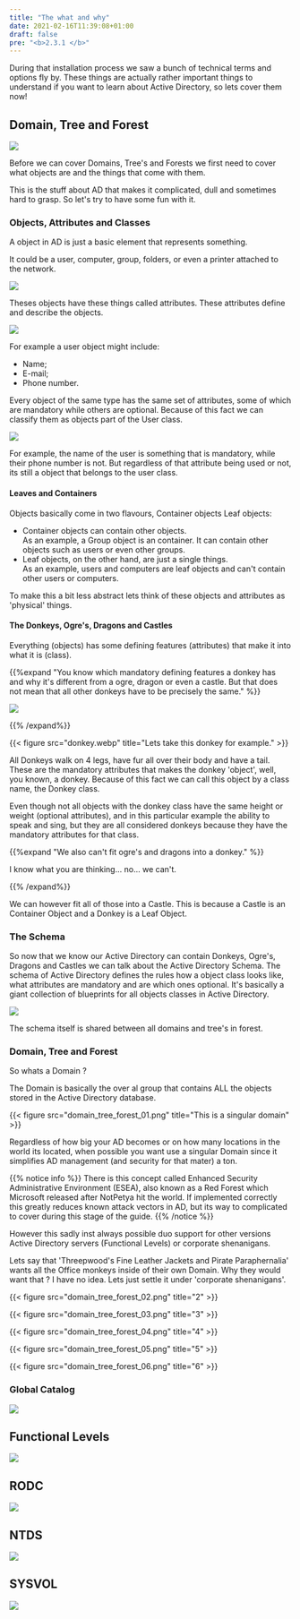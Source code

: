 ```yaml
---
title: "The what and why"
date: 2021-02-16T11:39:08+01:00
draft: false
pre: "<b>2.3.1 </b>"
---
```


During that installation process we saw a bunch of technical terms and options fly by. These things are actually rather important things to understand if you want to learn about Active Directory, so lets cover them now!

## Domain, Tree and Forest

![](domain_site_tree_forest.png)

Before we can cover Domains, Tree's and Forests we first need to cover what objects are and the things that come with them. 

This is the stuff about AD that makes it complicated, dull and sometimes hard to grasp. So let's try to have some fun with it.

### Objects, Attributes and Classes

A object in AD is just a basic element that represents something.

It could be a user, computer, group, folders, or even a printer attached to the network.

![](objects.png)

Theses objects have these things called attributes. These attributes define and describe the objects.

![](attributes.png)

For example a user object might include:

- Name;
- E-mail;
- Phone number.

Every object of the same type has the same set of attributes, some of which are mandatory while others are optional. Because of this fact we can classify them as objects part of the User class.

![](users.png)

For example, the name of the user is something that is mandatory, while their phone number is not. But regardless of that attribute being used or not, its still a object that belongs to the user class.

#### Leaves and Containers

Objects basically come in two flavours, Container objects Leaf objects:

- Container objects can contain other objects.  
  As an example, a Group object is an container. It can contain other objects such as users or even other groups.
- Leaf objects, on the other hand, are just a single things.  
  As an example, users and computers are leaf objects and can't contain other users or computers.

To make this a bit less abstract lets think of these objects and attributes as 'physical' things. 

#### The Donkeys, Ogre's, Dragons and Castles

Everything (objects) has some defining features (attributes) that make it into what it is (class).

{{%expand "You know which mandatory defining features a donkey has and why it's different from a ogre, dragon or even a castle. But that does not mean that all other donkeys have to be precisely the same." %}}

![](layers.gif)

{{% /expand%}}

{{< figure src="donkey.webp" title="Lets take this donkey for example." >}}

All Donkeys walk on 4 legs, have fur all over their body and have a tail. These are the mandatory attributes that makes the donkey 'object', well, you known, a donkey. Because of this fact we can call this object by a class name, the Donkey class. 

Even though not all objects with the donkey class have the same height or weight (optional attributes), and in this particular example the ability to speak and sing, but they are all considered donkeys because they have the mandatory attributes for that class.

{{%expand "We also can't fit ogre's and dragons into a donkey." %}}

I know what you are thinking... no... we can't.

{{% /expand%}}

We can however fit all of those into a Castle. This is because a Castle is an Container Object and a Donkey is a Leaf Object.

### The Schema

So now that we know our Active Directory can contain Donkeys, Ogre's, Dragons and Castles we can talk about the Active Directory Schema. The schema of Active Directory defines the rules how a object class looks like, what attributes are mandatory and are which ones optional. It's basically a giant collection of blueprints for all objects classes in Active Directory.

![](blueprint.png)

The schema itself is shared between all domains and tree's in forest.

### Domain, Tree and Forest

So whats a Domain ?

The Domain is basically the over al group that contains ALL the objects stored in the Active Directory database.

{{< figure src="domain_tree_forest_01.png" title="This is a singular domain" >}}

Regardless of how big your AD becomes or on how many locations in the world its located, when possible you want use a singular Domain since it simplifies AD management (and security for that mater) a ton.

{{% notice info %}}
There is this concept called Enhanced Security Administrative Environment (ESEA), also known as a Red Forest which Microsoft released after NotPetya hit the world. If implemented correctly this greatly reduces known attack vectors in AD, but its way to complicated to cover during this stage of the guide.
{{% /notice %}}

However this sadly inst always possible duo support for other versions Active Directory servers (Functional Levels) or corporate shenanigans. 

Lets say that 'Threepwood's Fine Leather Jackets and Pirate Paraphernalia' wants all the Office monkeys inside of their own Domain. Why they would want that ? I have no idea. Lets just settle it under 'corporate shenanigans'.

{{< figure src="domain_tree_forest_02.png" title="2" >}}

{{< figure src="domain_tree_forest_03.png" title="3" >}}

{{< figure src="domain_tree_forest_04.png" title="4" >}}

{{< figure src="domain_tree_forest_05.png" title="5" >}}

{{< figure src="domain_tree_forest_06.png" title="6" >}}

### Global Catalog

![](gc.png)

## Functional Levels

![](functional_levels.png)



## RODC

![](gc.png)

## NTDS

![](ntds.png)

## SYSVOL

![](ntds.png)
